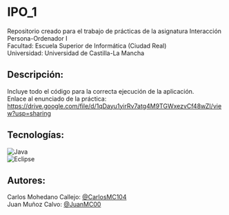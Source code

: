 # IPO_1
Repositorio creado para el trabajo de prácticas de la asignatura Interacción Persona-Ordenador I </br>
Facultad: Escuela Superior de Informática (Ciudad Real) </br>
Universidad: Universidad de Castilla-La Mancha </br>

## Descripción:
Incluye todo el código para la correcta ejecución de la aplicación. </br>
Enlace al enunciado de la práctica: https://drive.google.com/file/d/1qDayu1yirRv7atg4M9TGWxezvCf48wZI/view?usp=sharing </br>

## Tecnologías:
![Java](https://img.shields.io/badge/java-%23ED8B00.svg?style=for-the-badge&logo=java&logoColor=white) </br>
![Eclipse](https://img.shields.io/badge/Eclipse-FE7A16.svg?style=for-the-badge&logo=Eclipse&logoColor=white)

## Autores:
Carlos Mohedano Callejo: [@CarlosMC104](https://github.com/CarlosMC104) </br>
Juan Muñoz Calvo: [@JuanMC00](https://github.com/JuanMC00)
